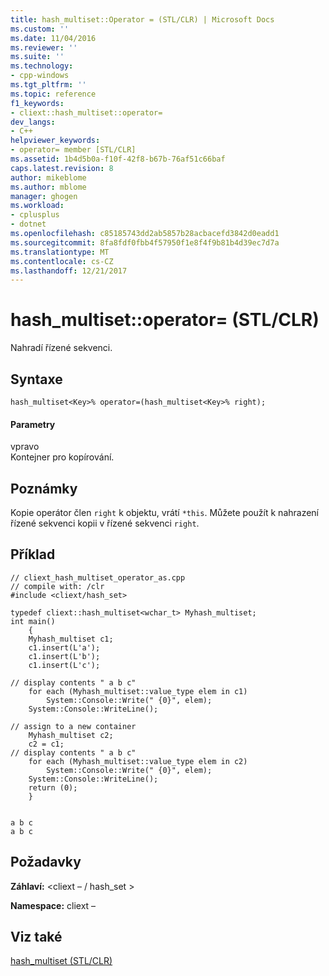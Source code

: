 ```yaml
---
title: hash_multiset::Operator = (STL/CLR) | Microsoft Docs
ms.custom: ''
ms.date: 11/04/2016
ms.reviewer: ''
ms.suite: ''
ms.technology:
- cpp-windows
ms.tgt_pltfrm: ''
ms.topic: reference
f1_keywords:
- cliext::hash_multiset::operator=
dev_langs:
- C++
helpviewer_keywords:
- operator= member [STL/CLR]
ms.assetid: 1b4d5b0a-f10f-42f8-b67b-76af51c66baf
caps.latest.revision: 8
author: mikeblome
ms.author: mblome
manager: ghogen
ms.workload:
- cplusplus
- dotnet
ms.openlocfilehash: c85185743dd2ab5857b28acbacefd3842d0eadd1
ms.sourcegitcommit: 8fa8fdf0fbb4f57950f1e8f4f9b81b4d39ec7d7a
ms.translationtype: MT
ms.contentlocale: cs-CZ
ms.lasthandoff: 12/21/2017
---
```

# <a name="hashmultisetoperator-stlclr"></a>hash_multiset::operator= (STL/CLR)
Nahradí řízené sekvenci.  
  
## <a name="syntax"></a>Syntaxe  
  
```  
hash_multiset<Key>% operator=(hash_multiset<Key>% right);  
```  
  
#### <a name="parameters"></a>Parametry  
 vpravo  
 Kontejner pro kopírování.  
  
## <a name="remarks"></a>Poznámky  
 Kopie operátor člen `right` k objektu, vrátí `*this`. Můžete použít k nahrazení řízené sekvenci kopii v řízené sekvenci `right`.  
  
## <a name="example"></a>Příklad  
  
```  
// cliext_hash_multiset_operator_as.cpp   
// compile with: /clr   
#include <cliext/hash_set>   
  
typedef cliext::hash_multiset<wchar_t> Myhash_multiset;   
int main()   
    {   
    Myhash_multiset c1;   
    c1.insert(L'a');   
    c1.insert(L'b');   
    c1.insert(L'c');   
  
// display contents " a b c"   
    for each (Myhash_multiset::value_type elem in c1)   
        System::Console::Write(" {0}", elem);   
    System::Console::WriteLine();   
  
// assign to a new container   
    Myhash_multiset c2;   
    c2 = c1;   
// display contents " a b c"   
    for each (Myhash_multiset::value_type elem in c2)   
        System::Console::Write(" {0}", elem);   
    System::Console::WriteLine();   
    return (0);   
    }  
  
```  
  
```Output  
a b c  
a b c  
```  
  
## <a name="requirements"></a>Požadavky  
 **Záhlaví:** \<cliext – / hash_set >  
  
 **Namespace:** cliext –  
  
## <a name="see-also"></a>Viz také  
 [hash_multiset (STL/CLR)](../dotnet/hash-multiset-stl-clr.md)